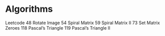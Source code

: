 # Algorithms

Leetcode
    48   Rotate Image
    54   Spiral Matrix 
    59   Spiral Matrix II
    73   Set Matrix Zeroes
    118  Pascal’s Triangle 
    119  Pascal’s Triangle II

